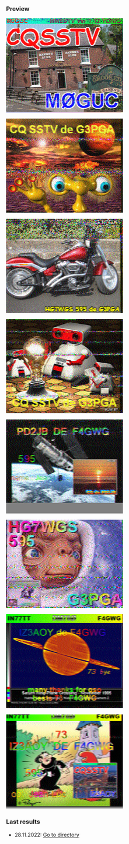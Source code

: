 ### Preview

![](output-sstv/sstv_pre_1.png)

![](output-sstv/sstv_pre_2.png)

![](output-sstv/sstv_pre_3.png)

![](output-sstv/sstv_pre_4.png)

![](output-sstv/sstv_pre_5.png)

![](output-sstv/sstv_pre_6.png)

![](output-sstv/sstv_pre_7.png)

![](output-sstv/sstv_pre_8.png)

### Last results

- 28.11.2022: [Go to directory](https://github.com/maxbundscherer/a-sdr/tree/master/docs/output-sstv/28-11-22)
